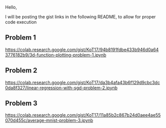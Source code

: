 Hello,

I will be posting the gist links in the following README, to allow for proper code execution

Problem 1
---------
https://colab.research.google.com/gist/KoT17/94b8191fdbe433b946d0a643776182b9/3d-function-plotting-problem-1.ipynb

Problem 2
---------
https://colab.research.google.com/gist/KoT17/da3b4afa43b6f129d9cbc3dc0da8f327/linear-regression-with-sgd-problem-2.ipynb

Problem 3
---------
https://colab.research.google.com/gist/KoT17/11a85b2c867b24d0aee4ae55070d455c/average-mnist-problem-3.ipynb
